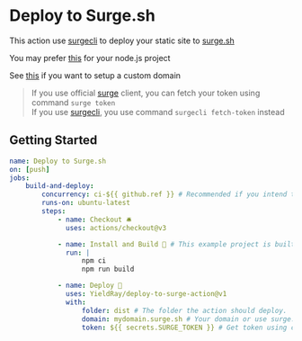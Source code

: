 # Deploy to Surge.sh

This action use [surgecli](https://github.com/YieldRay/surgecli) to deploy your static site to [surge.sh](https://surge.sh/)

You may prefer [this](https://github.com/yavisht/deploy-via-surge.sh-github-action-template) for your node.js project

See [this](https://surge.sh/help/adding-a-custom-domain) if you want to setup a custom domain

> If you use official [surge](https://github.com/sintaxi/surge) client, you can fetch your token using command `surge token`  
> If you use [surgecli](https://github.com/YieldRay/surgecli), you use command `surgecli fetch-token` instead

## Getting Started

```yml
name: Deploy to Surge.sh
on: [push]
jobs:
    build-and-deploy:
        concurrency: ci-${{ github.ref }} # Recommended if you intend to make multiple deployments in quick succession.
        runs-on: ubuntu-latest
        steps:
            - name: Checkout 🛎️
              uses: actions/checkout@v3

            - name: Install and Build 🔧 # This example project is built using npm and outputs the result to the 'build' folder. Replace with the commands required to build your project, or remove this step entirely if your site is pre-built.
              run: |
                  npm ci
                  npm run build

            - name: Deploy 🚀
              uses: YieldRay/deploy-to-surge-action@v1
              with:
                  folder: dist # The folder the action should deploy.
                  domain: mydomain.surge.sh # Your domain or use surge.sh provided.
                  token: ${{ secrets.SURGE_TOKEN }} # Get token using command: surgecli fetch-token
```
